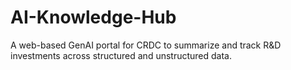 # AI-Knowledge-Hub
A web-based GenAI portal for CRDC to summarize and track R&amp;D investments across structured and unstructured data.
